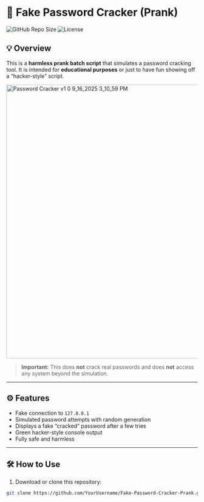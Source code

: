 # 🔐 Fake Password Cracker (Prank)

![GitHub Repo Size](https://img.shields.io/github/repo-size/YourUsername/Fake-Password-Cracker-Prank?color=blue)
![License](https://img.shields.io/badge/license-MIT-green)

## 💡 Overview

This is a **harmless prank batch script** that simulates a password cracking tool. It is intended for **educational purposes** or just to have fun showing off a “hacker-style” script.

<img width="1366" height="720" alt="Password Cracker v1 0 9_16_2025 3_10_59 PM" src="https://github.com/user-attachments/assets/6caba023-f375-47c4-907d-a1fb5b4aee31" />


> **Important:** This does **not** crack real passwords and does **not** access any system beyond the simulation.

---

## ⚙️ Features

- Fake connection to `127.0.0.1`
- Simulated password attempts with random generation
- Displays a fake “cracked” password after a few tries
- Green hacker-style console output
- Fully safe and harmless

---

## 🛠 How to Use

1. Download or clone this repository:

```bash
git clone https://github.com/YourUsername/Fake-Password-Cracker-Prank.git
